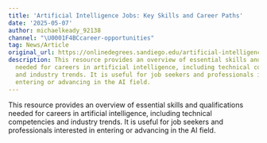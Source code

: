 ```yaml
---
title: 'Artificial Intelligence Jobs: Key Skills and Career Paths'
date: '2025-05-07'
author: michaelkeady_92138
channel: "\U0001F4BCcareer-opportunities"
tag: News/Article
original_url: https://onlinedegrees.sandiego.edu/artificial-intelligence-jobs/
description: This resource provides an overview of essential skills and qualifications
  needed for careers in artificial intelligence, including technical competencies
  and industry trends. It is useful for job seekers and professionals interested in
  entering or advancing in the AI field.
---
```


This resource provides an overview of essential skills and qualifications needed for careers in artificial intelligence, including technical competencies and industry trends. It is useful for job seekers and professionals interested in entering or advancing in the AI field.